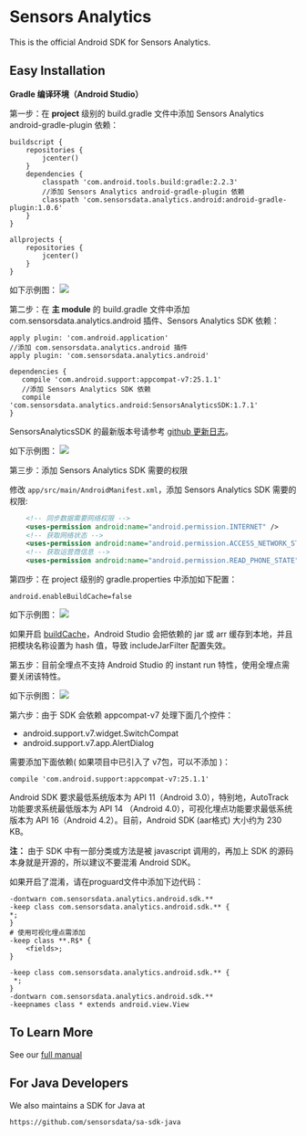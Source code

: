 # Sensors Analytics

This is the official Android SDK for Sensors Analytics.

## Easy Installation

 __Gradle 编译环境（Android Studio）__

第一步：在 **project** 级别的 build.gradle 文件中添加 Sensors Analytics android-gradle-plugin 依赖：

```android
buildscript {
    repositories {
        jcenter()
    }
    dependencies {
        classpath 'com.android.tools.build:gradle:2.2.3'
        //添加 Sensors Analytics android-gradle-plugin 依赖
        classpath 'com.sensorsdata.analytics.android:android-gradle-plugin:1.0.6'
    }
}

allprojects {
    repositories {
        jcenter()
    }
}
```

如下示例图：
![](https://www.sensorsdata.cn/manual/img/android_sdk_autotrack_1.png)

第二步：在 **主 module** 的 build.gradle 文件中添加 com.sensorsdata.analytics.android 插件、Sensors Analytics SDK 依赖：

```android
apply plugin: 'com.android.application'
//添加 com.sensorsdata.analytics.android 插件
apply plugin: 'com.sensorsdata.analytics.android'

dependencies {
   compile 'com.android.support:appcompat-v7:25.1.1'
   //添加 Sensors Analytics SDK 依赖
   compile 'com.sensorsdata.analytics.android:SensorsAnalyticsSDK:1.7.1'
}
```
SensorsAnalyticsSDK 的最新版本号请参考 [github 更新日志](https://github.com/sensorsdata/sa-sdk-android/releases)。

如下示例图：
![](https://www.sensorsdata.cn/manual/img/android_sdk_autotrack_2.png)

第三步：添加 Sensors Analytics SDK 需要的权限

修改 `app/src/main/AndroidManifest.xml`，添加 Sensors Analytics SDK 需要的权限:

```xml
	<!-- 同步数据需要网络权限 -->
    <uses-permission android:name="android.permission.INTERNET" />
    <!-- 获取网络状态 -->
    <uses-permission android:name="android.permission.ACCESS_NETWORK_STATE" />
    <!-- 获取运营商信息 -->
    <uses-permission android:name="android.permission.READ_PHONE_STATE" />
```

第四步：在 project 级别的 gradle.properties 中添加如下配置：

```android
android.enableBuildCache=false
```

如下示例图：
![](https://www.sensorsdata.cn/manual/img/android_sdk_autotrack_5.png)

如果开启 [buildCache](https://developer.android.com/studio/build/build-cache.html)，Android Studio 会把依赖的 jar 或 arr 缓存到本地，并且把模块名称设置为 hash 值，导致 includeJarFilter 配置失效。

第五步：目前全埋点不支持 Android Studio 的 instant run 特性，使用全埋点需要关闭该特性。

如下示例图：
![](https://www.sensorsdata.cn/manual/img/android_sdk_autotrack_4.png)

第六步：由于 SDK 会依赖 appcompat-v7 处理下面几个控件：

* android.support.v7.widget.SwitchCompat
* android.support.v7.app.AlertDialog

需要添加下面依赖( 如果项目中已引入了 v7包，可以不添加 )：

```android
compile 'com.android.support:appcompat-v7:25.1.1'
```

Android SDK 要求最低系统版本为 API 11（Android 3.0），特别地，AutoTrack功能要求系统最低版本为 API 14 （Android 4.0），可视化埋点功能要求最低系统版本为 API 16（Android 4.2）。目前，Android SDK (aar格式) 大小约为 230 KB。

**注：** 由于 SDK 中有一部分类或方法是被 javascript 调用的，再加上 SDK 的源码本身就是开源的，所以建议不要混淆 Android SDK。

如果开启了混淆，请在proguard文件中添加下边代码：

```
-dontwarn com.sensorsdata.analytics.android.sdk.**
-keep class com.sensorsdata.analytics.android.sdk.** {
*;
}
# 使用可视化埋点需添加
-keep class **.R$* {
    <fields>;
}

-keep class com.sensorsdata.analytics.android.sdk.** {
 *;
}
-dontwarn com.sensorsdata.analytics.android.sdk.**
-keepnames class * extends android.view.View

```

## To Learn More

See our [full manual](http://www.sensorsdata.cn/manual/android_sdk.html)

## For Java Developers

We also maintains a SDK for Java at 

    https://github.com/sensorsdata/sa-sdk-java

